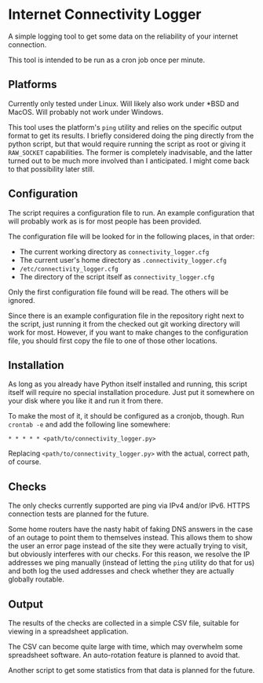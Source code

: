 # Internet Connectivity Logger
A simple logging tool to get some data on the reliability of your internet connection.

This tool is intended to be run as a cron job once per minute.

## Platforms
Currently only tested under Linux. Will likely also work under *BSD and MacOS. Will
probably not work under Windows.

This tool uses the platform's `ping` utility and relies on the specific output format to
get its results. I briefly considered doing the ping directly from the python script,
but that would require running the script as root or giving it `RAW_SOCKET`
capabilities. The former is completely inadvisable, and the latter turned out to be
much more involved than I anticipated. I might come back to that possibility later
still.

## Configuration
The script requires a configuration file to run. An example configuration that will
probably work as is for most people has been provided.

The configuration file will be looked for in the following places, in that order:

- The current working directory as `connectivity_logger.cfg`
- The current user's home directory as `.connectivity_logger.cfg`
- `/etc/connectivity_logger.cfg`
- The directory of the script itself as `connectivity_logger.cfg`

Only the first configuration file found will be read. The others will be ignored.

Since there is an example configuration file in the repository right next to the script,
just running it from the checked out git working directory will work for most. However,
if you want to make changes to the configuration file, you should first copy the file to
one of those other locations.

## Installation
As long as you already have Python itself installed and running, this script itself will
require no special installation procedure. Just put it somewhere on your disk where you
like it and run it from there.

To make the most of it, it should be configured as a cronjob, though. Run `crontab -e`
and add the following line somewhere:

    * * * * * <path/to/connectivity_logger.py>

Replacing `<path/to/connectivity_logger.py>` with the actual, correct path, of course.

## Checks
The only checks currently supported are ping via IPv4 and/or IPv6. HTTPS connection tests
are planned for the future.

Some home routers have the nasty habit of faking DNS answers in the case of an outage
to point them to themselves instead. This allows them to show the user an error page
instead of the site they were actually trying to visit, but obviously interferes with
our checks. For this reason, we resolve the IP addresses we ping manually (instead of
letting the `ping` utility do that for us) and both log the used addresses and check
whether they are actually globally routable.

## Output
The results of the checks are collected in a simple CSV file, suitable for viewing in a
spreadsheet application.

The CSV can become quite large with time, which may overwhelm some spreadsheet software.
An auto-rotation feature is planned to avoid that.

Another script to get some statistics from that data is planned for the future.

